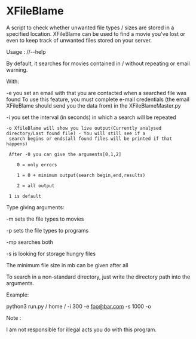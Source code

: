 # XFileBlame
A script to check whether unwanted file types / sizes are stored in a specified location.
XFileBlame can be used to find a movie you've lost or even to keep track of unwanted files stored on your server.

Usage :   //--help

By default, it searches for movies contained in / without repeating or email warning.

With:

  -e you set an email with that you are contacted when a searched file was found
     To use this feature, you must complete e-mail credentials (the  email XFileBlame should send you the data from)
     in the XFileBlameMaster.py
     
  -i you set the interval (in seconds) in which a search will be repeated
  
    -o XfileBlame will show you live output(Currently analysed directory/Last found file) - You will still see if a
     search begins or ends(all found files will be printed if that happens)
     
     After -0 you can give the arguments[0,1,2]
     
        0 = only errors 
        
        1 = 0 + minimum output(search begin,end,results)
        
        2 = all output
        
     1 is default

Type giving arguments:

  -m sets the file types to movies
  
  -p sets the file types to programs
  
  -mp searches both
  
  -s is looking for storage hungry files
  
  The minimum file size in mb can be given after all

To search in a non-standard directory, just write the directory path into the arguments.

Example:

python3 run.py / home / -i 300 -e foo@bar.com -s 1000 -o

Note :

I am not responsible for illegal acts you do with this program.
